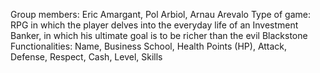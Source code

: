 Group members: Eric Amargant, Pol Arbiol, Arnau Arevalo
Type of game: RPG in which the player delves into the everyday life of an Investment Banker, in which his ultimate goal is to be richer than the evil Blackstone
Functionalities: Name, Business School, Health Points (HP), Attack, Defense, Respect, Cash, Level, Skills
